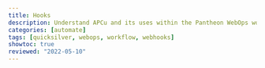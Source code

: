 ```yaml
---
title: Hooks
description: Understand APCu and its uses within the Pantheon WebOps workflow.
categories: [automate]
tags: [quicksilver, webops, workflow, webhooks]
showtoc: true
reviewed: "2022-05-10"
---
```


<Partial file="hooks-quicksilver.md" />

<Partial file="quicksilver-webhooks.md" />

<Partial file="autopilot/autopilot-webhooks.md" />